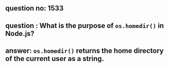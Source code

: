 
      
## question no: 1533

## question : What is the purpose of `os.homedir()` in Node.js?

## answer: `os.homedir()` returns the home directory of the current user as a string.
      